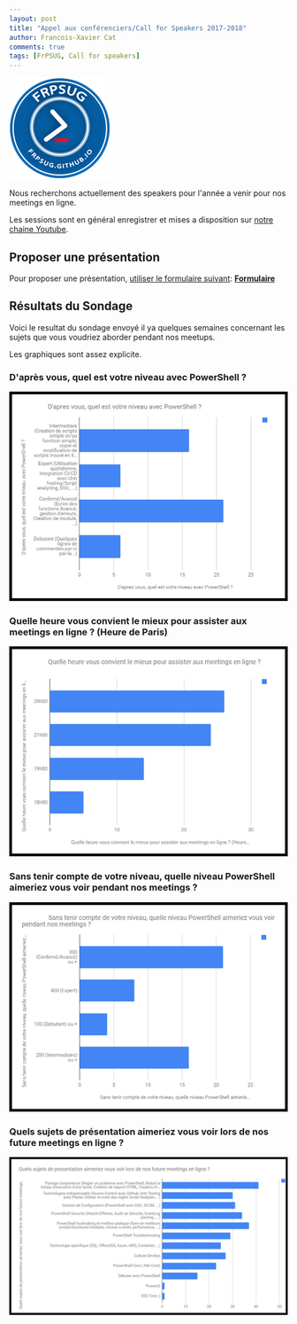 ```yaml
---
layout: post
title: "Appel aux conférenciers/Call for Speakers 2017-2018"
author: Francois-Xavier Cat
comments: true
tags: [FrPSUG, Call for speakers]
---
```


![frpsug](/images/powershell-3.0-20perc.png)

Nous recherchons actuellement des speakers pour l'année a venir pour nos meetings en ligne.

Les sessions sont en général enregistrer et mises a disposition sur [notre chaine Youtube](https://www.youtube.com/channel/UCyxicOKZNm_u1opF_xAYfDA).

## Proposer une présentation

Pour proposer une présentation, <u>utiliser le formulaire suivant</u>: **[Formulaire](https://docs.google.com/forms/d/e/1FAIpQLSc2F21Ceexxp-48hVTaegn3uYWdfooZytjo_OO7hu2OGXY0lA/viewform?usp=sf_link)**


## Résultats du Sondage

Voici le resultat du sondage envoyé il ya quelques semaines concernant les sujets que vous voudriez aborder pendant nos meetups.

Les graphiques sont assez explicite.

### D'après vous, quel est votre niveau avec PowerShell ?
![image-center](/images/2017/201710-Sondage_Sujets/01.jpg)

### Quelle heure vous convient le mieux pour assister aux meetings en ligne ? (Heure de Paris)
![image-center](/images/2017/201710-Sondage_Sujets/02.jpg)

### Sans tenir compte de votre niveau, quelle niveau PowerShell aimeriez vous voir pendant nos meetings ?
![image-center](/images/2017/201710-Sondage_Sujets/03.jpg)

### Quels sujets de présentation aimeriez vous voir lors de nos future meetings en ligne ?
![image-center](/images/2017/201710-Sondage_Sujets/04b.jpg)
